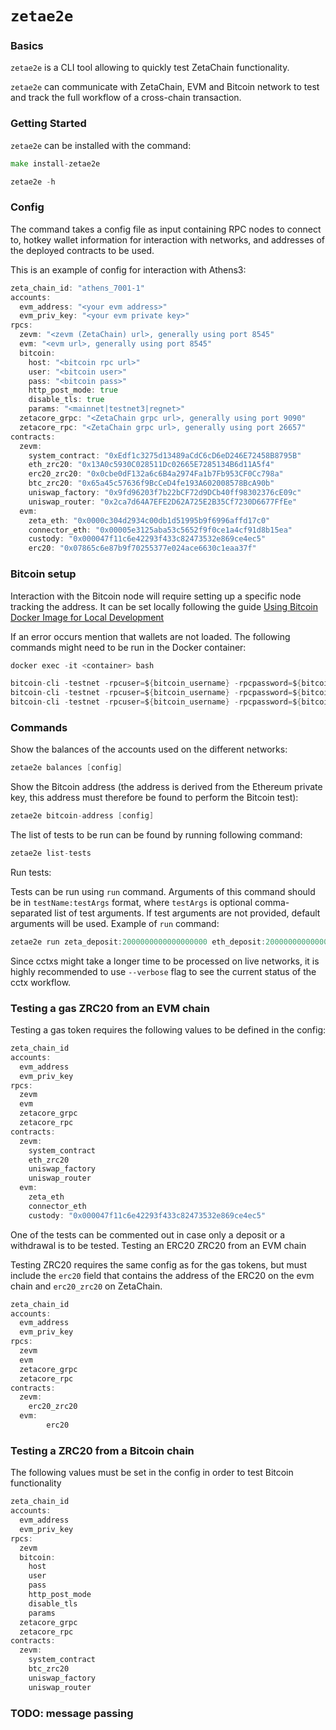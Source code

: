 # `zetae2e`

### Basics

`zetae2e` is a CLI tool allowing to quickly test ZetaChain functionality.

`zetae2e` can communicate with ZetaChain, EVM and Bitcoin network to test and track the full workflow of a cross-chain transaction.

### Getting Started

`zetae2e` can be installed with the command:

```go
make install-zetae2e

zetae2e -h
```

### Config

The command takes a config file as input containing RPC nodes to connect to, hotkey wallet information for interaction with networks, and addresses of the deployed contracts to be used.

This is an example of config for interaction with Athens3:

```go
zeta_chain_id: "athens_7001-1"
accounts:
  evm_address: "<your evm address>"
  evm_priv_key: "<your evm private key>"
rpcs:
  zevm: "<zevm (ZetaChain) url>, generally using port 8545"
  evm: "<evm url>, generally using port 8545"
  bitcoin:
    host: "<bitcoin rpc url>"
    user: "<bitcoin user>"
    pass: "<bitcoin pass>"
    http_post_mode: true
    disable_tls: true
    params: "<mainnet|testnet3|regnet>"
  zetacore_grpc: "<ZetaChain grpc url>, generally using port 9090"
  zetacore_rpc: "<ZetaChain grpc url>, generally using port 26657"
contracts:
  zevm:
    system_contract: "0xEdf1c3275d13489aCdC6cD6eD246E72458B8795B"
    eth_zrc20: "0x13A0c5930C028511Dc02665E7285134B6d11A5f4"
    erc20_zrc20: "0x0cbe0dF132a6c6B4a2974Fa1b7Fb953CF0Cc798a"
    btc_zrc20: "0x65a45c57636f9BcCeD4fe193A602008578BcA90b"
    uniswap_factory: "0x9fd96203f7b22bCF72d9DCb40ff98302376cE09c"
    uniswap_router: "0x2ca7d64A7EFE2D62A725E2B35Cf7230D6677FfEe"
  evm:
    zeta_eth: "0x0000c304d2934c00db1d51995b9f6996affd17c0"
    connector_eth: "0x00005e3125aba53c5652f9f0ce1a4cf91d8b15ea"
    custody: "0x000047f11c6e42293f433c82473532e869ce4ec5"
    erc20: "0x07865c6e87b9f70255377e024ace6630c1eaa37f"
```

### Bitcoin setup
Interaction with the Bitcoin node will require setting up a specific node tracking the address. It can be set locally following the guide [Using Bitcoin Docker Image for Local Development](https://www.notion.so/Using-Bitcoin-Docker-Image-for-Local-Development-bf7e84c58f22431fb52f17a471997e1f?pvs=21) 

If an error occurs mention that wallets are not loaded. The following commands might need to be run in the Docker container:

```go
docker exec -it <container> bash

bitcoin-cli -testnet -rpcuser=${bitcoin_username} -rpcpassword=${bitcoin_password} -named createwallet wallet_name=${WALLET_NAME} disable_private_keys=false load_on_startup=true
bitcoin-cli -testnet -rpcuser=${bitcoin_username} -rpcpassword=${bitcoin_password} importaddress "${WALLET_ADDRESS}" "${WALLET_NAME}" true
bitcoin-cli -testnet -rpcuser=${bitcoin_username} -rpcpassword=${bitcoin_password} importprivkey "your_private_key" "${WALLET_NAME}" false
```

### Commands

Show the balances of the accounts used on the different networks:

```go
zetae2e balances [config]
```

Show the Bitcoin address (the address is derived from the Ethereum private key, this address must therefore be found to perform the Bitcoin test):

```go
zetae2e bitcoin-address [config]
```

The list of tests to be run can be found by running following command:

```go
zetae2e list-tests
```

Run tests:

Tests can be run using `run` command. Arguments of this command should be in `testName:testArgs` format, where `testArgs` is optional comma-separated list of test arguments. If test arguments are not provided, default arguments will be used. Example of `run` command:

```go
zetae2e run zeta_deposit:2000000000000000000 eth_deposit:2000000000000000000 erc20_deposit:200000 --config cmd/zetae2e/config/local.yml
```

Since cctxs might take a longer time to be processed on live networks, it is highly recommended to use `--verbose` flag to see the current status of the cctx workflow.

### Testing a gas ZRC20 from an EVM chain

Testing a gas token requires the following values to be defined in the config:

```go
zeta_chain_id
accounts:
  evm_address
  evm_priv_key
rpcs:
  zevm
  evm
  zetacore_grpc
  zetacore_rpc
contracts:
  zevm:
    system_contract
    eth_zrc20
    uniswap_factory
    uniswap_router
  evm:
    zeta_eth
    connector_eth
    custody: "0x000047f11c6e42293f433c82473532e869ce4ec5"
```

One of the tests can be commented out in case only a deposit or a withdrawal is to be tested.
Testing an ERC20 ZRC20 from an EVM chain

Testing ZRC20 requires the same config as for the gas tokens, but must include the `erc20` field that contains the address of the ERC20 on the evm chain and `erc20_zrc20` on ZetaChain.

```go
zeta_chain_id
accounts:
  evm_address
  evm_priv_key
rpcs:
  zevm
  evm
  zetacore_grpc
  zetacore_rpc
contracts:
  zevm:
    erc20_zrc20
  evm:
		erc20
```

### Testing a ZRC20 from a Bitcoin chain

The following values must be set in the config in order to test Bitcoin functionality

```go
zeta_chain_id
accounts:
  evm_address
  evm_priv_key
rpcs:
  zevm
  bitcoin:
    host
    user
    pass
    http_post_mode
    disable_tls
    params
  zetacore_grpc
  zetacore_rpc
contracts:
  zevm:
    system_contract
    btc_zrc20
    uniswap_factory
    uniswap_router
```

### TODO: message passing